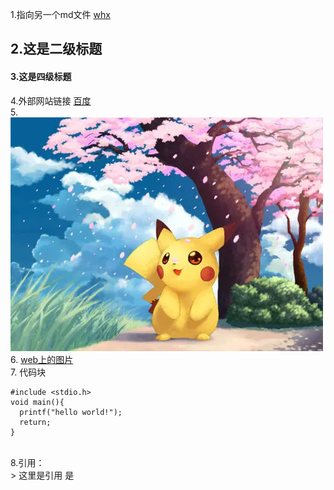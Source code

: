 1.指向另一个md文件 [whx](whx.md)
## 2.这是二级标题
#### 3.这是四级标题
4.外部网站链接 [百度](https://www.baidu.com/)</br>
5. ![目录中的图片](whx.jpg)</br>
6. [web上的图片](https://img2.baidu.com/it/u=1070003001,653753576&fm=26&fmt=auto&gp=0.jpg)</br>
7. 代码块</br>
  ```
  #include <stdio.h>
  void main(){
    printf("hello world!");
    return;
  }
  ```
  </br>
 8.引用：</br>
> 这里是引用
是

